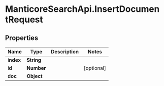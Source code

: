 # ManticoreSearchApi.InsertDocumentRequest

## Properties

Name | Type | Description | Notes
------------ | ------------- | ------------- | -------------
**index** | **String** |  | 
**id** | **Number** |  | [optional] 
**doc** | **Object** |  | 


